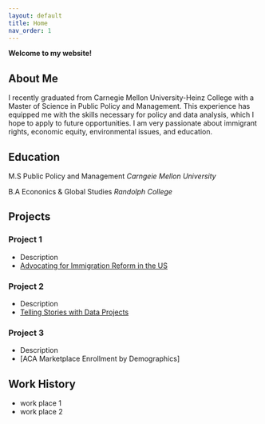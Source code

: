 ```yaml
---
layout: default
title: Home
nav_order: 1
---
```


<link rel="stylesheet" href="{{ '/assets/css/style.css' | relative_url }}">




**Welcome to my website!**

## About Me

I recently graduated from Carnegie Mellon University-Heinz College with a Master of Science in Public Policy and Management. This experience has equipped me with the skills necessary for policy and data analysis, which I hope to apply to future opportunities. I am very passionate about immigrant rights, economic equity, environmental issues, and education. 

## Education
M.S Public Policy and Management
*Carngeie Mellon University*

B.A Econonics & Global Studies
*Randolph College*

## Projects
### Project 1
- Description
- [Advocating for Immigration Reform in the US](https://carnegiemellon.shorthandstories.com/undocumented-realities-advocating-for-immigration-reform-in-the-u-s/index.html)

### Project 2
- Description
- [Telling Stories with Data Projects](https://nataliah24.github.io/Hernandez-Berrios-Portfolio/)

  
### Project 3
- Description
- [ACA Marketplace Enrollment by Demographics]
  
## Work History
- work place 1
- work place 2
